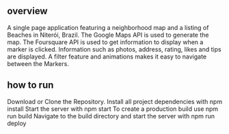 

## overview 

A single page application featuring a neighborhood map and a listing of Beaches in Niterói, Brazil.
The Google Maps API is used to generate the map. The Foursquare API is used to get information to display when a marker is clicked. Information such as photos, address, rating, likes and tips are displayed. A filter feature and animations makes it easy to navigate between the Markers.

## how to run

Download or Clone the Repository.
Install all project dependencies with npm install
Start the server with npm start
To create a production build use npm run build
Navigate to the build directory and start the server with npm run deploy

